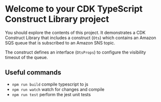 # Welcome to your CDK TypeScript Construct Library project

You should explore the contents of this project. It demonstrates a CDK Construct Library that includes a construct (`Ots`)
which contains an Amazon SQS queue that is subscribed to an Amazon SNS topic.

The construct defines an interface (`OtsProps`) to configure the visibility timeout of the queue.

## Useful commands

* `npm run build`   compile typescript to js
* `npm run watch`   watch for changes and compile
* `npm run test`    perform the jest unit tests
